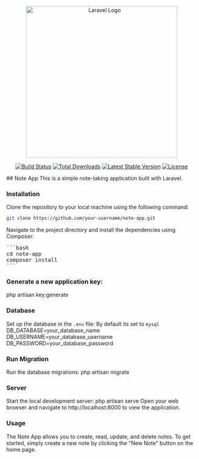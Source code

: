 <p align="center"><a href="https://laravel.com" target="_blank"><img src="https://raw.githubusercontent.com/laravel/art/master/logo-lockup/5%20SVG/2%20CMYK/1%20Full%20Color/laravel-logolockup-cmyk-red.svg" width="400" alt="Laravel Logo"></a></p>

<p align="center">
<a href="https://github.com/laravel/framework/actions"><img src="https://github.com/laravel/framework/workflows/tests/badge.svg" alt="Build Status"></a>
<a href="https://packagist.org/packages/laravel/framework"><img src="https://img.shields.io/packagist/dt/laravel/framework" alt="Total Downloads"></a>
<a href="https://packagist.org/packages/laravel/framework"><img src="https://img.shields.io/packagist/v/laravel/framework" alt="Latest Stable Version"></a>
<a href="https://packagist.org/packages/laravel/framework"><img src="https://img.shields.io/packagist/l/laravel/framework" alt="License"></a>
</p>
## Note App
This is a simple note-taking application built with Laravel.

### Installation
Clone the repository to your local machine using the following command:

```bash
git clone https://github.com/your-username/note-app.git
```
Navigate to the project directory and install the dependencies using Composer:

<pre>
```bash
cd note-app
composer install
```
</pre>




### Generate a new application key:
php artisan key:generate


### Database
Set up the database in the `.env` file: By default its set to `mysql`
DB_DATABASE=your_database_name
DB_USERNAME=your_database_username
DB_PASSWORD=your_database_password

### Run Migration
Run the database migrations:
php artisan migrate

### Server
Start the local development server:
php artisan serve
Open your web browser and navigate to http://localhost:8000 to view the application.

### Usage
The Note App allows you to create, read, update, and delete notes. To get started, simply create a new note by clicking the "New Note" button on the home page.
